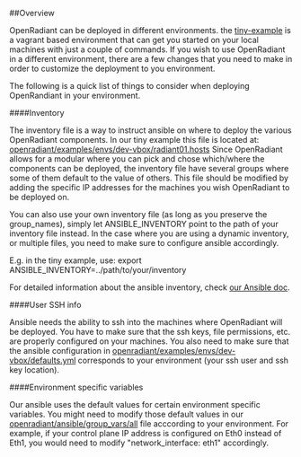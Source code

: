 ##Overview

OpenRadiant can be deployed in different environments. the [tiny-example](tiny-example.md) is a vagrant based environment that can get you started on your local machines with just a couple of commands.
If you wish to use OpenRadiant in a different environment, there are a few changes that you need to make in order to customize the deployment to you environment.


The following is a quick list of things to consider when deploying OpenRandiant in your environment.

####Inventory

The inventory file is a way to instruct ansible on where to deploy the various OpenRadiant components. In our tiny example this file is located at: [openradiant/examples/envs/dev-vbox/radiant01.hosts](envs/dev-vbox/radiant01.hosts)
Since OpenRadiant allows for a modular where you can pick and chose which/where the components can be deployed, the inventory file have several groups where some of them default to the value of others.
This file should be modified by adding the specific IP addresses for the machines you wish OpenRadiant to be deployed on.

You can also use your own inventory file (as long as you preserve the group_names), simply let  ANSIBLE_INVENTORY point to the path of your inventory file instead. In the case where you are using a dynamic inventory, or multiple files, you need to make sure to configure ansible accordingly.

E.g. in the tiny example, use: export ANSIBLE_INVENTORY=../path/to/your/inventory

For detailed information about the ansible inventory, check [our Ansible doc](../docs/ansible.md).

####User SSH info

Ansible needs the ability to ssh into the machines where OpenRadiant will be deployed. You have to make sure that the ssh keys, file permissions, etc. are properly configured on your machines.
You also need to make sure that the ansible configuration in [openradiant/examples/envs/dev-vbox/defaults.yml](envs/dev-vbox/defaults.yml) corresponds to your environment (your ssh user and ssh key location).

####Environment specific variables

Our ansible uses the default values for certain environment specific variables. You might need to modify those default values in our [openradiant/ansible/group_vars/all](../ansible/group_vars/all) file acccording to your environment.
For example, if your control plane IP address is configured on Eth0 instead of Eth1, you would need to modify "network_interface: eth1" accordingly.
